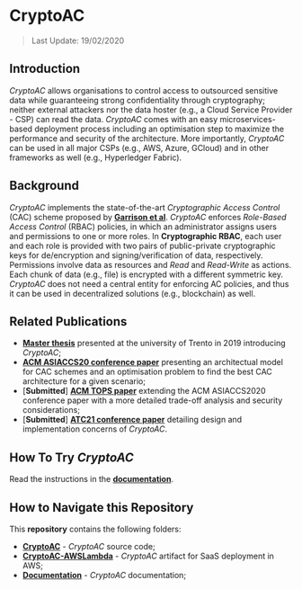 # CryptoAC

> Last Update: 19/02/2020

## Introduction

*CryptoAC* allows organisations to control access to outsourced sensitive data while guaranteeing strong confidentiality through cryptography; neither external attackers nor the data hoster (e.g., a Cloud Service Provider - CSP) can read the data. *CryptoAC* comes with an easy microservices-based deployment process including an optimisation step to maximize the performance and security of the architecture. More importantly, *CryptoAC* can be used in all major CSPs (e.g., AWS, Azure, GCloud) and in other frameworks as well (e.g., Hyperledger Fabric).


## Background

*CryptoAC* implements the state-of-the-art *Cryptographic Access Control* (CAC) scheme proposed by [**Garrison et al**](https://arxiv.org/pdf/1602.09069.pdf). *CryptoAC* enforces *Role-Based Access Control* (RBAC) policies, in which an administrator assigns users and permissions to one or more roles. In **Cryptographic RBAC**, each user and each role is provided with two pairs of public-private cryptographic keys for de/encryption and signing/verification of data, respectively. Permissions involve data as resources and *Read* and *Read-Write* as actions. Each chunk of data (e.g., file) is encrypted with a different symmetric key. *CryptoAC* does not need a central entity for enforcing AC policies, and thus it can be used in decentralized solutions (e.g., blockchain) as well.


## Related Publications

* [**Master thesis**](https://github.com/StefanoBerlato/Master-Thesis/blob/master/thesis.pdf) presented at the university of Trento in 2019 introducing *CryptoAC*;
* [**ACM ASIACCS20 conference paper**](https://stefanoberlato.it/publications/pdf/CryptoAC.pdf) presenting an architectual model for CAC schemes and an optimisation problem to find the best CAC architecture for a given scenario;
* [**Submitted**] [**ACM TOPS paper**](https://gitlab.fbk.eu/st/people/StefanoBerlato/cryptorbaccompiler/-/tree/master/TOPS) extending the ACM ASIACCS2020 conference paper with a more detailed trade-off analysis and security considerations;
* [**Submitted**] [**ATC21 conference paper**](https://gitlab.fbk.eu/st/people/StefanoBerlato/cryptorbaccompiler/-/tree/master/ATC21) detailing design and implementation concerns of *CryptoAC*.


## How To Try *CryptoAC*

Read the instructions in the [**documentation**](./Documentation).


## How to Navigate this Repository

This **repository** contains the following folders:

* [**CryptoAC**](./CryptoAC) - *CryptoAC* source code;
* [**CryptoAC-AWSLambda**](./CryptoAC-AWSLambda) - *CryptoAC* artifact for SaaS deployment in AWS;
* [**Documentation**](./Documentation) - *CryptoAC* documentation;